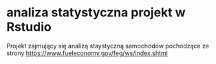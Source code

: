 # analiza statystyczna projekt w Rstudio
Projekt zajmujący się analizą staystyczną samochodów pochodzące ze strony https://www.fueleconomy.gov/feg/ws/index.shtml
